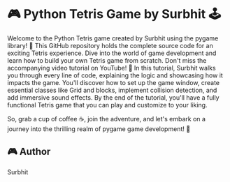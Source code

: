 # 🎮 Python Tetris Game by Surbhit 🕹️

Welcome to the Python Tetris game created by Surbhit using the pygame library! 🎉
This GitHub repository holds the complete source code for an exciting Tetris experience. Dive into the world of game development and learn how to build your own Tetris game from scratch.
Don't miss the accompanying video tutorial on YouTube! 🎥 In this tutorial, Surbhit walks you through every line of code, explaining the logic and showcasing how it impacts the game. You'll discover how to set up the game window, create essential classes like Grid and blocks, implement collision detection, and add immersive sound effects. By the end of the tutorial, you'll have a fully functional Tetris game that you can play and customize to your liking.

So, grab a cup of coffee ☕, join the adventure, and let's embark on a journey into the thrilling realm of pygame game development! 🚀

## 🎮 Author
Surbhit
